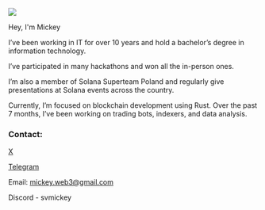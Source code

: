 ![](https://komarev.com/ghpvc/?username=web-mickey)

Hey, I'm Mickey

I’ve been working in IT for over 10 years and hold a
bachelor’s degree in information technology.

I’ve participated in many hackathons and won all the in-person ones.

I’m also a member of Solana Superteam Poland and regularly
give presentations at Solana events across the country.

Currently, I’m focused on blockchain development using Rust.
Over the past 7 months, I’ve been working on trading bots,
indexers, and data analysis.


### Contact:

[X](https://x.com/SVMickey_)

[Telegram](https://t.me/SVMickey)

Email: [mickey.web3@gmail.com](mailto:mickey.web3@gmail.com)

Discord - svmickey

